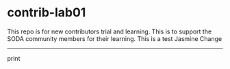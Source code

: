 # contrib-lab01
This repo is for new contributors trial and learning. This is to support the SODA community members for their learning.
This is a test Jasmine
Change

-------------------------------------------
print
